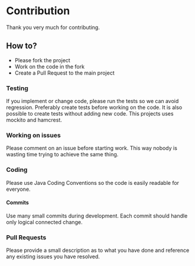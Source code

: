# Contribution

Thank you very much for contributing.

## How to?

* Please fork the project
* Work on the code in the fork
* Create a Pull Request to the main project

### Testing

If you implement or change code, please run the tests so we can avoid regression. Preferably create tests before working on the code. It is also possible to create tests without adding new code.
This projects uses mockito and hamcrest.

### Working on issues

Please comment on an issue before starting work. This way nobody is wasting time trying to achieve the same thing.

### Coding

Please use Java Coding Conventions so the code is easily readable for everyone.

#### Commits

Use many small commits during development. Each commit should handle only logical connected change.

### Pull Requests

Please provide a small description as to what you have done and reference any  existing issues you have resolved.
